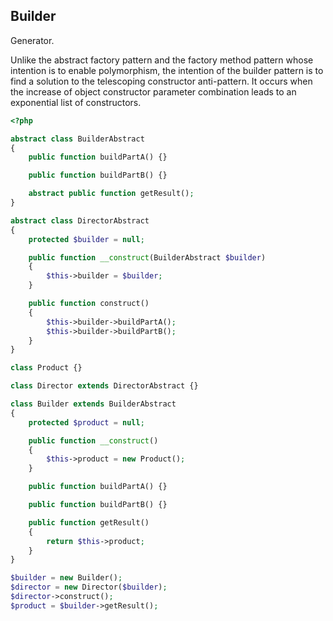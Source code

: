 Builder
-

Generator.

Unlike the abstract factory pattern and the factory method pattern whose intention is to enable polymorphism,
the intention of the builder pattern is to find a solution to the telescoping constructor anti-pattern.
It occurs when the increase of object constructor parameter combination leads to an exponential list of constructors.

````php
<?php

abstract class BuilderAbstract
{
    public function buildPartA() {}

    public function buildPartB() {}

    abstract public function getResult();
}

abstract class DirectorAbstract
{
    protected $builder = null;

    public function __construct(BuilderAbstract $builder)
    {
        $this->builder = $builder;
    }

    public function construct()
    {
        $this->builder->buildPartA();
        $this->builder->buildPartB();
    }
}

class Product {}

class Director extends DirectorAbstract {}

class Builder extends BuilderAbstract
{
    protected $product = null;

    public function __construct()
    {
        $this->product = new Product();
    }

    public function buildPartA() {}

    public function buildPartB() {}

    public function getResult()
    {
        return $this->product;
    }
}

$builder = new Builder();
$director = new Director($builder);
$director->construct();
$product = $builder->getResult();
````
